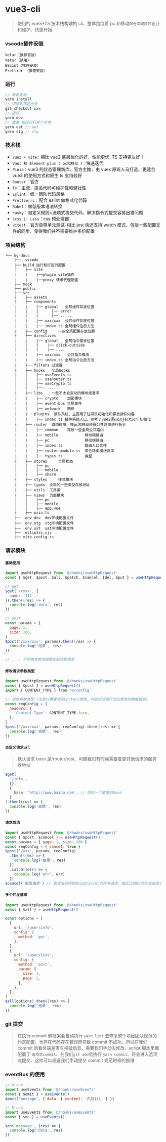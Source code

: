 # vue3-cli

> 使用的 vue3+TS 技术栈构建的 cli、整体围绕着 pc 和移动`同仓库同项目`设计和维护、快速开始

### vscode插件安装
```
Volar（推荐安装）
Vetur（禁用）
ESLint（推荐安装）
Prettier （推荐安装）
```

### 运行

```js
// 依赖安装
yarn install
// 切换到指定分支
git checkout xxx
// 运行
yarn dev
// 或者 指定运行某个环境
yarn uat // uat
yarn stg // stg
```

### 技术栈

- `Vue3 + vite` : 相比 vue2 底层优化的好，性能更优, TS 支持更友好！
- `Vant 和 Element-plus ( pc和移动 )` : 快速迭代
- `Pinia`：vue3 的状态管理新库、官方主推，由 vuex 原班人马打造，更适合 vue3 的使用方式和原生 ts 支持较好
- `Router`：官方
- `Ts`：主流、提高代码可维护性和健壮性
- `Eslint`：统一团队代码风格
- `Prettierrc`：配合 eslint 做格式化代码
- `Babel`：做低版本语法转换
- `husky`：自定义规则+选项式提交代码、解决指令式提交容易出错问题
- `Scss || Less`：css 预处理器
- `Vitest`：官方自带单元测试-相比 jest 快还支持 watch 模式、包括一些配置文件的同步、使得我们并不需要维护多份配置

### 项目结构

```
└── ky-docs
    ├── .vscode
    ├── build 运行和打包的配置
    │    ├── vite
    |    |    |──plugin vite插件
    |    |    |──proxy 请求代理配置
    ├── mock
    ├── public
    ├── src
    ├    ├── assets
    ├    ├── components
    |    |    |── global   全局组件存放位置
    |    |    |      |── error
    |    |    |      |── .....
    |    |    |── xxx/xxx  公共组件存放位置
    |    |    |── index.ts 全局组件注册方法
    ├    ├── config     一些全局配置存放位置
    ├    ├── directives
    |    |    |── global   全局指令存放位置
    |    |    |    |── click-outside
    |    |    |    |── ....
    |    |    |── xxx/xxx   公共指令模块
    |    |    |── index.ts 全局指令注册方法
    ├    ├── filters 过滤器
    ├    ├── hooks   全局hooks
    |    |    |── useEvents.ts
    |    |    |── useRouter.ts
    |    |    |── useCrypto.ts
    |    |    |──.......
    ├    ├── libs    一些不太会变动的模块或者库
    |    |    |── crypto    加密模块
    |    |    |── event-bus 全局事件
    |    |    |── network   网络
    ├    ├── plugins  插件系统、主要用于往项目初始化和存放插件内容
    |    |    |── index.ts 插件系统入口、参考了vue2源码injection 初始化
    ├    ├── router  路由模块、按pc和移动还有公共路由进行拆分
    |    |    |── common    存放一些全局公共路由
    |    |    |── mobile            移动端路由
    |    |    |── pc                移动端路由
    |    |    |── index.ts          路由入口文件
    |    |    |── router-module.ts  聚合路由模块路由
    |    |    |── types.ts          类型
    ├    ├── stores     全局状态
    |    |    |── pc
    |    |    |── mobile
    |    |    |── share
    ├    ├── styles     样式模块
    ├    ├── types  全局的一些类型存放地址
    ├    ├── utils  工具类
    ├    ├── views  页面模块
    |    |    |── pc
    |    |    |── mobile
    |    |    |── app.vue
    ├    ├── main.ts
    ├── .env.dev  dev环境配置文件
    ├── .env.stg  stg环境配置文件
    ├── .env.uat  uat环境配置文件
    ├── .eslintrc.cjs
    ├── vite.config.ts

```

### 请求模块

#### `基础使用`

```js
import useHttpRequest from '@/hooks/useHttpRequest'
const { $get, $post, $all, $patch, $cancel, $del, $put } = useHttpRequest()

// get
$get('/xxxx', {
  name: '111',
}).then((res) => {
  console.log('data', res)
})

// post
const params = {
  page: 1,
  size: 100,
}
$post('/xxx/xxx', params).then((res) => {
  console.log('结果', res)
})

// .... 不同请求类型根据实际场景使用
```

#### `修改请求参数类型`

```js
import useHttpRequest from '@/hooks/useHttpRequest'
const { $post } = useHttpRequest()
import { CONTENT_TYPE } from '@/config'

// 请求参数类型 (注意只需要改变Content类型，内部自动进行对应类型的数据组装)
const reqConfig = {
  headers: {
    'Content-Type': CONTENT_TYPE.form,
  },
}
$post('/xxx/xxx', params, reqConfig).then((res) => {
  console.log('结果', res)
})
```

#### `自定义请求url`

> 默认请求 base 是/router/rest、可能我们有时候需要变更其他请求的服务器地址

```js
$get(
  '/info',
  {},
  {
    base: 'http://www.baidu.com', // 添加一个重置的base
  }
).then((res) => {
  console.log('结果', res)
})
```

#### `请求取消`

```js
import useHttpRequest from '@/hooks/useHttpRequest'
const { $post, $cancel } = useHttpRequest()
const params = { page: 1, size: 100 }
const reqConfig = { cancel: true }
$post('/xxx', params, reqConfig)
  .then((res) => {
    console.log('结果', res)
  })
  .catch((err) => {
    console.log('err', err)
  })
$cancel('取消请求') // 取消当前时段标记过cancel的所有请求、相比之前h5的方式会简单一点
```

#### `多个并发请求`

```js
import useHttpRequest from '@/hooks/useHttpRequest'
const { $all } = useHttpRequest()

const options = [
  {
    url: '/user/info',
    config: {
      method: 'get',
    },
  },
  {
    url: '/user/list',
    config: {
      method: 'post',
      param: {
        size: 1,
        page: 2,
      },
    },
  },
]
$all(options).then((res) => {
  console.log('结果', res)
})
```

### git 提交

> 在执行 commit 前框架会自动执行 `yarn lint` 去修复整个项目团队规范的约定配置、也存在代码存在错误而导致 commit 不成功、所以在我们 commit 后看终端是否有报错信息，需要我们手动去修改、script 脚本里面配置了 `选项式commit`、在我们`git add`后执行 `yarn commit`、将会进入选项式提交、这样可以规避我们手动提交 commit 规范时候的报错

### eventBus 的使用

```js
// A.vue
import useEvents from '@/hooks/useEvents'
const { $emit } = useEvents()
$emit('message', { data: { content: '内容111' } })

// B.vue
import useEvents from '@/hooks/useEvents'
const { $on } = useEvents()

$on('message', (res) => {
  console.log('data', res)
})
```
